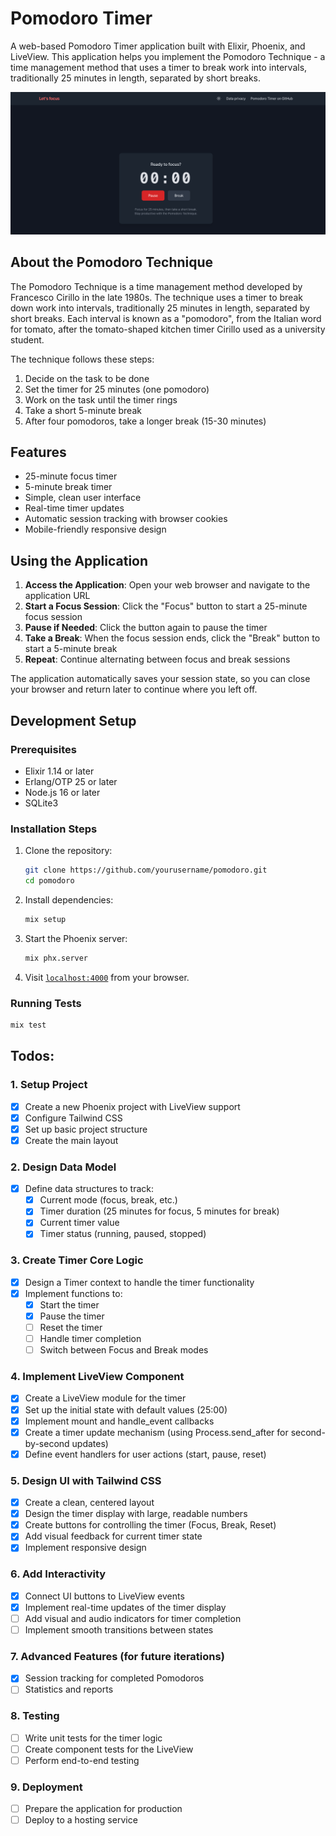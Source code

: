 # Pomodoro Timer

A web-based Pomodoro Timer application built with Elixir, Phoenix, and LiveView. This application helps you implement the Pomodoro Technique - a time management method that uses a timer to break work into intervals, traditionally 25 minutes in length, separated by short breaks.

![Pomodoro Timer](/priv/static/images/pomodoro_screenshot.png)

## About the Pomodoro Technique

The Pomodoro Technique is a time management method developed by Francesco Cirillo in the late 1980s. The technique uses a timer to break down work into intervals, traditionally 25 minutes in length, separated by short breaks. Each interval is known as a "pomodoro", from the Italian word for tomato, after the tomato-shaped kitchen timer Cirillo used as a university student.

The technique follows these steps:

1. Decide on the task to be done
2. Set the timer for 25 minutes (one pomodoro)
3. Work on the task until the timer rings
4. Take a short 5-minute break
5. After four pomodoros, take a longer break (15-30 minutes)

## Features

- 25-minute focus timer
- 5-minute break timer
- Simple, clean user interface
- Real-time timer updates
- Automatic session tracking with browser cookies
- Mobile-friendly responsive design

## Using the Application

1. **Access the Application**: Open your web browser and navigate to the application URL
2. **Start a Focus Session**: Click the "Focus" button to start a 25-minute focus session
3. **Pause if Needed**: Click the button again to pause the timer
4. **Take a Break**: When the focus session ends, click the "Break" button to start a 5-minute break
5. **Repeat**: Continue alternating between focus and break sessions

The application automatically saves your session state, so you can close your browser and return later to continue where you left off.

## Development Setup

### Prerequisites

- Elixir 1.14 or later
- Erlang/OTP 25 or later
- Node.js 16 or later
- SQLite3

### Installation Steps

1. Clone the repository:

   ```bash
   git clone https://github.com/yourusername/pomodoro.git
   cd pomodoro
   ```

2. Install dependencies:

   ```bash
   mix setup
   ```

3. Start the Phoenix server:

   ```bash
   mix phx.server
   ```

4. Visit [`localhost:4000`](http://localhost:4000) from your browser.

### Running Tests

```bash
mix test
```

## Todos:

### 1. Setup Project

- [x] Create a new Phoenix project with LiveView support
- [x] Configure Tailwind CSS
- [x] Set up basic project structure
- [x] Create the main layout

### 2. Design Data Model

- [x] Define data structures to track:
  - [x] Current mode (focus, break, etc.)
  - [x] Timer duration (25 minutes for focus, 5 minutes for break)
  - [x] Current timer value
  - [x] Timer status (running, paused, stopped)

### 3. Create Timer Core Logic

- [x] Design a Timer context to handle the timer functionality
- [x] Implement functions to:
  - [x] Start the timer
  - [x] Pause the timer
  - [ ] Reset the timer
  - [ ] Handle timer completion
  - [ ] Switch between Focus and Break modes

### 4. Implement LiveView Component

- [x] Create a LiveView module for the timer
- [x] Set up the initial state with default values (25:00)
- [x] Implement mount and handle_event callbacks
- [x] Create a timer update mechanism (using Process.send_after for second-by-second updates)
- [x] Define event handlers for user actions (start, pause, reset)

### 5. Design UI with Tailwind CSS

- [x] Create a clean, centered layout
- [x] Design the timer display with large, readable numbers
- [x] Create buttons for controlling the timer (Focus, Break, Reset)
- [x] Add visual feedback for current timer state
- [x] Implement responsive design

### 6. Add Interactivity

- [x] Connect UI buttons to LiveView events
- [x] Implement real-time updates of the timer display
- [ ] Add visual and audio indicators for timer completion
- [ ] Implement smooth transitions between states

### 7. Advanced Features (for future iterations)

- [x] Session tracking for completed Pomodoros
- [ ] Statistics and reports

### 8. Testing

- [ ] Write unit tests for the timer logic
- [ ] Create component tests for the LiveView
- [ ] Perform end-to-end testing

### 9. Deployment

- [ ] Prepare the application for production
- [ ] Deploy to a hosting service
